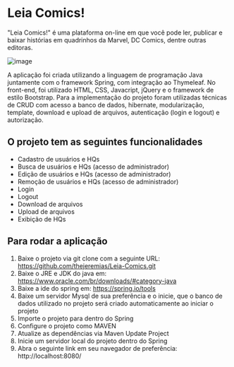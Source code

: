# Leia Comics!
"Leia Comics!" é uma plataforma on-line em que você pode ler, publicar e baixar histórias em quadrinhos da Marvel, DC Comics, dentre outras editoras.

![image](https://user-images.githubusercontent.com/53026536/111553394-0d533100-8763-11eb-977a-311c765ac579.png)

A aplicação foi criada utilizando a linguagem de programação Java juntamente com o framework Spring, com integração ao Thymeleaf. No front-end, foi utilizado HTML, CSS, Javacript, jQuery e o framework de estilo Bootstrap.
Para a implementação do projeto foram utilizadas técnicas de CRUD com acesso a banco de dados, hibernate, modularização, template, download e upload de arquivos, autenticação (login e logout) e autorização.

## O projeto tem as seguintes funcionalidades
* Cadastro de usuários e HQs
* Busca de usuários e HQs (acesso de administrador)
* Edição de usuários e HQs (acesso de administrador)
* Remoção de usuários e HQs (acesso de administrador)
* Login
* Logout
* Download de arquivos
* Upload de arquivos
* Exibição de HQs

## Para rodar a aplicação
1. Baixe o projeto via git clone com a seguinte URL: https://github.com/thejeremias/Leia-Comics.git
2. Baixe o JRE e JDK do java em: https://www.oracle.com/br/downloads/#category-java
3. Baixe a ide do spring em: https://spring.io/tools
4. Baixe um servidor Mysql de sua preferência e o inicie, que o banco de dados utilizado no projeto será criado automaticamente ao iniciar o projeto
5. Importe o projeto para dentro do Spring 
6. Configure o projeto como MAVEN
7. Atualize as dependências via Maven Update Project
8. Inicie um servidor local do projeto dentro do Spring 
9. Abra o seguinte link em seu navegador de preferência: http://localhost:8080/
